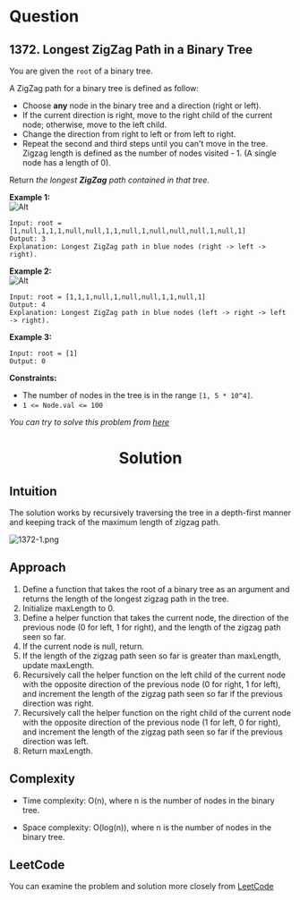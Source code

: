 # Question
## 1372. Longest ZigZag Path in a Binary Tree
You are given the `root` of a binary tree.

A ZigZag path for a binary tree is defined as follow:

- Choose **any** node in the binary tree and a direction (right or left).
- If the current direction is right, move to the right child of the current node; otherwise, move to the left child.
- Change the direction from right to left or from left to right.
- Repeat the second and third steps until you can't move in the tree.
Zigzag length is defined as the number of nodes visited - 1. (A single node has a length of 0).

Return *the longest **ZigZag** path contained in that tree.*<br/>

**Example 1:**<br/>
![Alt](https://assets.leetcode.com/uploads/2020/01/22/sample_1_1702.png)
```
Input: root = [1,null,1,1,1,null,null,1,1,null,1,null,null,null,1,null,1]
Output: 3
Explanation: Longest ZigZag path in blue nodes (right -> left -> right).
```
**Example 2:**<br/>
![Alt](https://assets.leetcode.com/uploads/2020/01/22/sample_2_1702.png)
```
Input: root = [1,1,1,null,1,null,null,1,1,null,1]
Output: 4
Explanation: Longest ZigZag path in blue nodes (left -> right -> left -> right).
```

**Example 3:**<br/>
```
Input: root = [1]
Output: 0
```

**Constraints:**
- The number of nodes in the tree is in the range `[1, 5 * 10^4]`.
- `1 <= Node.val <= 100`

*You can try to solve this problem from [here](https://leetcode.com/problems/longest-zigzag-path-in-a-binary-tree/description/)*

<h1 align="center">Solution</h1>


## Intuition
The solution works by recursively traversing the tree in a depth-first manner and keeping track of the maximum length of zigzag path.

![1372-1.png](https://assets.leetcode.com/users/images/5f747732-ce05-485a-bb13-abc75529fc51_1681911445.7256358.png)


## Approach
1. Define a function that takes the root of a binary tree as an argument and returns the length of the longest zigzag path in the tree.
2. Initialize maxLength to 0.
3. Define a helper function that takes the current node, the direction of the previous node (0 for left, 1 for right), and the length of the zigzag path seen so far.
4. If the current node is null, return.
5. If the length of the zigzag path seen so far is greater than maxLength, update maxLength.
6. Recursively call the helper function on the left child of the current node with the opposite direction of the previous node (0 for right, 1 for left), and increment the length of the zigzag path seen so far if the previous direction was right.
7. Recursively call the helper function on the right child of the current node with the opposite direction of the previous node (1 for left, 0 for right), and increment the length of the zigzag path seen so far if the previous direction was left.
8. Return maxLength.

## Complexity
- Time complexity: O(n), where n is the number of nodes in the binary tree.

- Space complexity: O(log(n)), where n is the number of nodes in the binary tree.

## LeetCode
You can examine the problem and solution more closely from [LeetCode](https://leetcode.com/problems/longest-zigzag-path-in-a-binary-tree/solutions/3434973/easy-solution-and-explanation-in-cpp/)